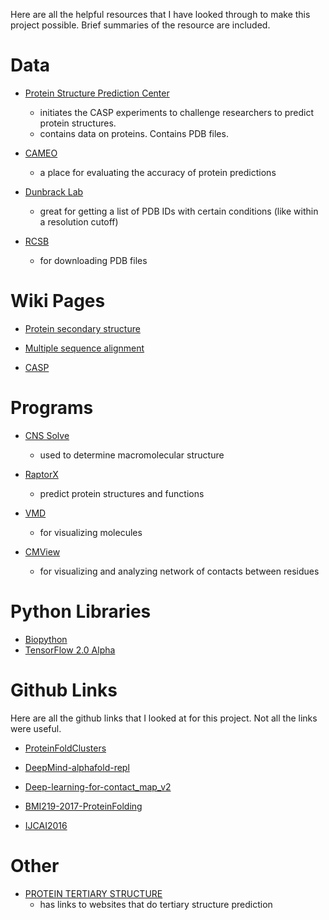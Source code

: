 Here are all the helpful resources that I have looked through to make this project possible. Brief summaries of the resource are included.









# Data

* [Protein Structure Prediction Center](http://predictioncenter.org/)
    * initiates the CASP experiments to challenge researchers to predict protein structures.
    * contains data on proteins. Contains PDB files.

* [CAMEO](https://www.cameo3d.org/)
    * a place for evaluating the accuracy of protein predictions

* [Dunbrack Lab](http://dunbrack.fccc.edu/PISCES.php)
    * great for getting a list of PDB IDs with certain conditions (like within a resolution cutoff)

* [RCSB](https://www.rcsb.org/#Subcategory-download_structures)
    * for downloading PDB files





# Wiki Pages

* [Protein secondary structure](https://en.wikipedia.org/wiki/Protein_secondary_structure)

* [Multiple sequence alignment](https://en.wikipedia.org/wiki/Multiple_sequence_alignment)

* [CASP](https://en.wikipedia.org/wiki/CASP)




# Programs

* [CNS Solve](http://cns-online.org/v1.3/)
    * used to determine macromolecular structure

* [RaptorX](http://raptorx.uchicago.edu/)
    * predict protein structures and functions

* [VMD](https://www.ks.uiuc.edu/Research/vmd/)
    * for visualizing molecules

* [CMView](http://www.bioinformatics.org/cmview/manual.html)
    * for visualizing and analyzing network of contacts between residues 




# Python Libraries
* [Biopython](https://biopython.org/wiki/Documentation)
* [TensorFlow 2.0 Alpha](https://www.tensorflow.org/install)


# Github Links

Here are all the github links that I looked at for this project. Not all the links were useful.

* [ProteinFoldClusters](https://github.com/carlosmartinezvillar/ProteinFoldClusters)

* [DeepMind-alphafold-repl](https://github.com/llSourcell/DeepMind-alphafold-repl)

* [Deep-learning-for-contact_map_v2](https://github.com/doubleQ2018/Deep-learning-for-contact_map_v2)

* [BMI219-2017-ProteinFolding](https://github.com/pfnet-research/BMI219-2017-ProteinFolding)

* [IJCAI2016](https://github.com/icemansina/IJCAI2016)





# Other

* [PROTEIN TERTIARY STRUCTURE](https://molbiol-tools.ca/Protein_tertiary_structure.htm)
    * has links to websites that do tertiary structure prediction